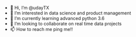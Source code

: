- 👋 Hi, I’m @udayTX
- 👀 I’m interested in data science and product management
- 🌱 I’m currently learning advanced python 3.6
- 💞️ I’m looking to collaborate on real time data projects
- 📫 How to reach me ping me!!

<!---
udayTX/udayTX is a ✨ special ✨ repository because its `README.md` (this file) appears on your GitHub profile.
You can click the Preview link to take a look at your changes.
--->
